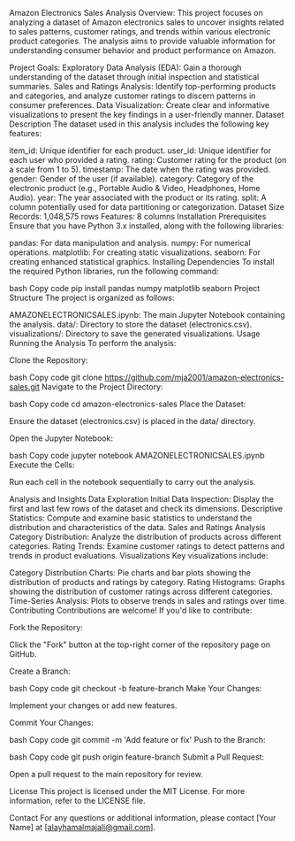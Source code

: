 Amazon Electronics Sales Analysis 
Overview:
This project focuses on analyzing a dataset of Amazon electronics sales to uncover insights related to sales patterns, customer ratings, and trends within various electronic product categories. The analysis aims to provide valuable information for understanding consumer behavior and product performance on Amazon.

Project Goals:
Exploratory Data Analysis (EDA): Gain a thorough understanding of the dataset through initial inspection and statistical summaries.
Sales and Ratings Analysis: Identify top-performing products and categories, and analyze customer ratings to discern patterns in consumer preferences.
Data Visualization: Create clear and informative visualizations to present the key findings in a user-friendly manner.
Dataset
Description
The dataset used in this analysis includes the following key features:

item_id: Unique identifier for each product.
user_id: Unique identifier for each user who provided a rating.
rating: Customer rating for the product (on a scale from 1 to 5).
timestamp: The date when the rating was provided.
gender: Gender of the user (if available).
category: Category of the electronic product (e.g., Portable Audio & Video, Headphones, Home Audio).
year: The year associated with the product or its rating.
split: A column potentially used for data partitioning or categorization.
Dataset Size
Records: 1,048,575 rows
Features: 8 columns
Installation
Prerequisites
Ensure that you have Python 3.x installed, along with the following libraries:

pandas: For data manipulation and analysis.
numpy: For numerical operations.
matplotlib: For creating static visualizations.
seaborn: For creating enhanced statistical graphics.
Installing Dependencies
To install the required Python libraries, run the following command:

bash
Copy code
pip install pandas numpy matplotlib seaborn
Project Structure
The project is organized as follows:

AMAZONELECTRONICSALES.ipynb: The main Jupyter Notebook containing the analysis.
data/: Directory to store the dataset (electronics.csv).
visualizations/: Directory to save the generated visualizations.
Usage
Running the Analysis
To perform the analysis:

Clone the Repository:

bash
Copy code
git clone https://github.com/mja2001/amazon-electronics-sales.git
Navigate to the Project Directory:

bash
Copy code
cd amazon-electronics-sales
Place the Dataset:

Ensure the dataset (electronics.csv) is placed in the data/ directory.

Open the Jupyter Notebook:

bash
Copy code
jupyter notebook AMAZONELECTRONICSALES.ipynb
Execute the Cells:

Run each cell in the notebook sequentially to carry out the analysis.

Analysis and Insights
Data Exploration
Initial Data Inspection: Display the first and last few rows of the dataset and check its dimensions.
Descriptive Statistics: Compute and examine basic statistics to understand the distribution and characteristics of the data.
Sales and Ratings Analysis
Category Distribution: Analyze the distribution of products across different categories.
Rating Trends: Examine customer ratings to detect patterns and trends in product evaluations.
Visualizations
Key visualizations include:

Category Distribution Charts: Pie charts and bar plots showing the distribution of products and ratings by category.
Rating Histograms: Graphs showing the distribution of customer ratings across different categories.
Time-Series Analysis: Plots to observe trends in sales and ratings over time.
Contributing
Contributions are welcome! If you'd like to contribute:

Fork the Repository:

Click the "Fork" button at the top-right corner of the repository page on GitHub.

Create a Branch:

bash
Copy code
git checkout -b feature-branch
Make Your Changes:

Implement your changes or add new features.

Commit Your Changes:

bash
Copy code
git commit -m 'Add feature or fix'
Push to the Branch:

bash
Copy code
git push origin feature-branch
Submit a Pull Request:

Open a pull request to the main repository for review.

License
This project is licensed under the MIT License. For more information, refer to the LICENSE file.

Contact
For any questions or additional information, please contact [Your Name] at [alayhamalmajali@gmail.com].

